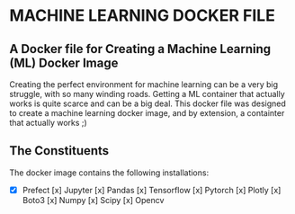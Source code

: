**<h1>MACHINE LEARNING DOCKER FILE</h1>**
**<h2>A Docker file for Creating a Machine Learning (ML) Docker Image</h2>**
Creating the perfect environment for machine learning can be a very big struggle, with so many winding roads. Getting a ML container that actually works is quite scarce and can be a big deal.
This docker file was designed to create a machine learning docker image, and by extension, a containter that actually works ;)

**<h2>The Constituents</h2>**
The docker image contains the following installations:

- [x] Prefect
[x] Jupyter
[x] Pandas
[x] Tensorflow
[x] Pytorch
[x] Plotly
[x] Boto3
[x] Numpy
[x] Scipy
[x] Opencv
